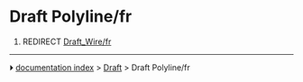 # Draft Polyline/fr
1.  REDIRECT [Draft_Wire/fr](Draft_Wire/fr.md)



---
⏵ [documentation index](../README.md) > [Draft](Draft_Workbench.md) > Draft Polyline/fr
